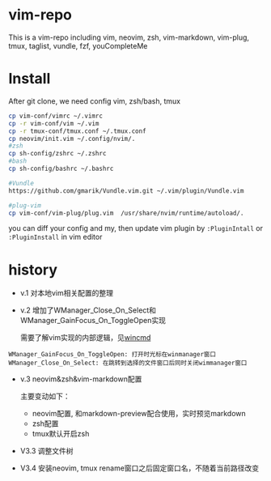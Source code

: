 # vim-repo

This is a vim-repo including vim, neovim, zsh, vim-markdown, vim-plug, tmux, taglist, vundle, fzf, youCompleteMe

# Install

After git clone, we need config vim, zsh/bash, tmux
```sh
cp vim-conf/vimrc ~/.vimrc
cp -r vim-conf/vim ~/.vim
cp -r tmux-conf/tmux.conf ~/.tmux.conf
cp neovim/init.vim ~/.config/nvim/.
#zsh
cp sh-config/zshrc ~/.zshrc
#bash
cp sh-config/bashrc ~/.bashrc

#Vundle
https://github.com/gmarik/Vundle.vim.git ~/.vim/plugin/Vundle.vim

#plug-vim
cp vim-conf/vim-plug/plug.vim  /usr/share/nvim/runtime/autoload/.
```

you can diff your config and my, then update vim plugin by `:PluginIntall` or `:PluginInstall` in vim editor

# history

- v.1 对本地vim相关配置的整理

- v.2 增加了WManager_Close_On_Select和WManager_GainFocus_On_ToggleOpen实现

    需要了解vim实现的内部逻辑，见[wincmd](https://github.com/yssl/twcmd.vim)

```
WManager_GainFocus_On_ToggleOpen: 打开时光标在winmanager窗口
WManager_Close_On_Select: 在跳转到选择的文件窗口后同时关闭wimmanager窗口
```

- v.3 neovim&zsh&vim-markdown配置

    主要变动如下：

    - neovim配置, 和markdown-preview配合使用，实时预览markdown
    - zsh配置
    - tmux默认开启zsh

- V3.3 调整文件树

- V3.4 安装neovim, tmux rename窗口之后固定窗口名，不随着当前路径改变
